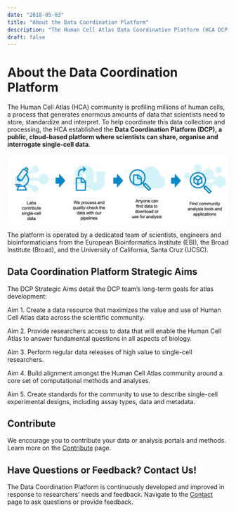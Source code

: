 ```yaml
---
date: "2018-05-03"
title: "About the Data Coordination Platform"
description: "The Human Cell Atlas Data Coordination Platform (HCA DCP) is an open source, cloud-based platform developed to organize, standardize, and make accessible the data that constitute the Human Cell Atlas."
draft: false
---
```


# About the Data Coordination Platform

The Human Cell Atlas (HCA) community is profiling millions of human cells, a process that generates enormous amounts of data that scientists need to store, standardize and interpret. To help coordinate this data collection and processing, the HCA established the **Data Coordination Platform (DCP), a public, cloud-based platform where scientists can share, organise and interrogate single-cell data**.


<img src="../_images/Data_flow.png" width="750">

The platform is operated by a dedicated team of scientists, engineers and bioinformaticians from the European Bioinformatics Institute (EBI), the Broad Institute (Broad), and the University of California, Santa Cruz (UCSC). 


## Data Coordination Platform Strategic Aims
The DCP Strategic Aims detail the DCP team’s long-term goals for atlas development: 

Aim 1. Create a data resource that maximizes the value and use of Human Cell Atlas data across the scientific community.

Aim 2. Provide researchers access to data that will enable the Human Cell Atlas to answer fundamental questions in all aspects of biology. 

Aim 3. Perform regular data releases of high value to single-cell researchers. 

Aim 4. Build alignment amongst the Human Cell Atlas community around a core set of computational methods and analyses.

Aim 5. Create standards for the community to use to describe single-cell experimental designs, including assay types, data and metadata.

## Contribute
  
We encourage you to contribute your data or analysis portals and methods. Learn more on the [Contribute](/contribute) page.

## Have Questions or Feedback? Contact Us!
The Data Coordination Platform is continuously developed and improved in response to researchers’ needs and feedback. Navigate to the [Contact](/contact) page to ask questions or provide feedback.
